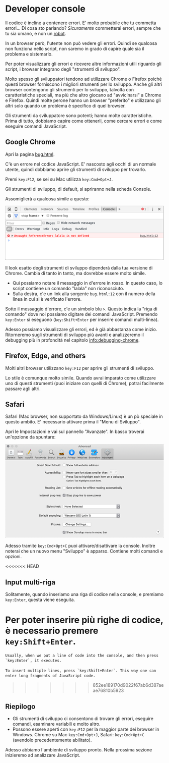 # Developer console

Il codice è incline a contenere errori. E' molto probabile che tu commetta errori... Di cosa sto parlando? *Sicuramente* commetterai errori, sempre che tu sia umano, e non un [robot](https://it.wikipedia.org/wiki/Bender_(personaggio)).

In un browser però, l'utente non può vedere gli errori. Quindi se qualcosa non funziona nello script, non saremo in grado di capire quale sia il problema e sistemarlo.

Per poter visualizzare gli errori e ricevere altre informazioni utili riguardo gli script, i browser integrano degli "strumenti di sviluppo".

Molto spesso gli sviluppatori tendono ad utilizzare Chrome o Firefox poichè questi browser forniscono i migliori strumenti per lo sviluppo. Anche gli altri browser contengono gli strumenti per lo sviluppo, talvolta con caratteristiche speciali, ma più che altro giocano ad "avvicinarsi" a Chrome e Firefox.
Quindi molte perone hanno un browser "preferito" e utilizzano gli altri solo quando un problema è specifico di quel browser.

Gli strumenti da sviluppatore sono potenti; hanno molte caratteristiche. Prima di tutto, dobbiamo capire come ottenerli, come cercare errori e come eseguire comandi JavaScript.

## Google Chrome

Apri la pagina [bug.html](bug.html).

C'è un errore nel codice JavaScript. E' nascosto agli occhi di un normale utente, quindi dobbiamo aprire gli strumenti di sviluppo per trovarlo.

Premi `key:F12`, se sei su Mac utilizza `key:Cmd+Opt+J`.

Gli strumenti di sviluppo, di default, si apriranno nella scheda Console.

Assomiglierà a qualcosa simile a questo:

![chrome](chrome.png)

Il look esatto degli strumenti di sviluppo dipenderà dalla tua versione di Chrome. Cambia di tanto in tanto, ma dovrebbe essere molto simile.

- Qui possiamo notare il messaggio in d'errore in rosso. In questo caso, lo script contiene un comando "lalala" non riconosciuto.
- Sulla destra, c'e un link alla sorgente `bug.html:12` con il numero della linea in cui si è verificato l'errore.

Sotto il messaggio d'errore, c'e un simbolo blu `>`. Questo indica la "riga di comando" dove noi possiamo digitare dei comandi JavaScript. Premendo `key:Enter` si eseguono (`key:Shift+Enter` per inserire comandi multi-linea).

Adesso possiamo visualizzare gli errori, ed è già abbastanza come inizio. Ritorneremo sugli strumenti di sviluppo più avanti e analizzeremo il debugging più in profondità nel capitolo <info:debugging-chrome>.


## Firefox, Edge, and others

Molti altri browser utilizzano `key:F12` per aprire gli strumenti di sviluppo.

Lo stile è comunque molto simile. Quando avrai imparato come utilizzare uno di questi strumenti (puoi iniziare con quelli di Chrome), potrai facilmente passare agli altri.

## Safari

Safari (Mac browser, non supportato da Windows/Linux) è un pò speciale in questo ambito. E' necessario attivare prima il "Menu di Sviluppo".

Apri le Impostazioni e vai sul pannello "Avanzate". In basso troverai un'opzione da spuntare:

![safari](safari.png)

Adesso tramite `key:Cmd+Opt+C` puoi attivare/disattivare la console. Inoltre noterai che un nuovo menu "Sviluppo" è apparso. Contiene molti comandi e opzioni.

<<<<<<< HEAD
## Input multi-riga

Solitamente, quando inseriamo una riga di codice nella console, e premiamo `key:Enter`, questa viene eseguita.

Per poter inserire più righe di codice, è necessario premere `key:Shift+Enter`.
=======
```smart header="Multi-line input"
Usually, when we put a line of code into the console, and then press `key:Enter`, it executes.

To insert multiple lines, press `key:Shift+Enter`. This way one can enter long fragments of JavaScript code.
```
>>>>>>> 852ee189170d9022f67ab6d387aeae76810b5923

## Riepilogo

- Gli strumenti di sviluppo ci consentono di trovare gli errori, eseguire comandi, esaminare variabili e molto altro.
- Possono essere aperti con `key:F12` per la maggior parte dei browser in Windows. Chrome su Mac `key:Cmd+Opt+J`, Safari: `key:Cmd+Opt+C` (avendolo precedentemente abilitato).

Adesso abbiamo l'ambiente di sviluppo pronto. Nella prossima sezione inizieremo ad analizzare JavaScript.
